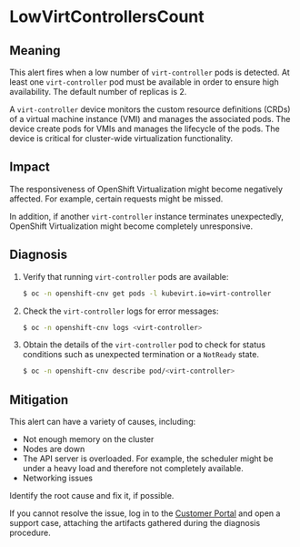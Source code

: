 # LowVirtControllersCount

## Meaning

This alert fires when a low number of `virt-controller` pods is detected. At
least one `virt-controller` pod must be available in order to ensure high
availability. The default number of replicas is 2.

A `virt-controller` device monitors the custom resource definitions (CRDs) of a
virtual machine instance (VMI) and manages the associated pods. The device
create pods for VMIs and manages the lifecycle of the pods. The device is
critical for cluster-wide virtualization functionality.

## Impact

The responsiveness of OpenShift Virtualization might become negatively
affected. For example,
certain requests might be missed.

In addition, if another `virt-controller` instance terminates unexpectedly,
OpenShift Virtualization might become completely unresponsive.

## Diagnosis

1. Verify that running `virt-controller` pods are available:

   ```bash
   $ oc -n openshift-cnv get pods -l kubevirt.io=virt-controller
   ```

2. Check the `virt-controller` logs for error messages:

   ```bash
   $ oc -n openshift-cnv logs <virt-controller>
   ```

3. Obtain the details of the `virt-controller` pod to check for status
conditions
such as unexpected termination or a `NotReady` state.

   ```bash
   $ oc -n openshift-cnv describe pod/<virt-controller>
   ```

## Mitigation

This alert can have a variety of causes, including:

- Not enough memory on the cluster
- Nodes are down
- The API server is overloaded. For example, the scheduler might be under a
heavy load and therefore not completely available.
- Networking issues

Identify the root cause and fix it, if possible.

If you cannot resolve the issue, log in to the
[Customer Portal](https://access.redhat.com) and open a support case,
attaching the artifacts gathered during the diagnosis procedure.